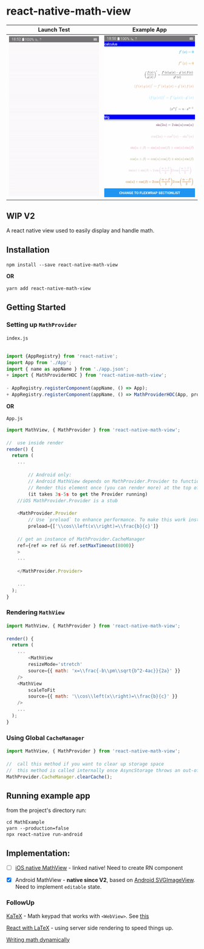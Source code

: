 # react-native-math-view

| Launch Test | Example App |
| --- | --- |
| ![Launch](./docs/launchAndroid.gif) | ![Example App](./docs/exampleAndroid.gif) |


## WIP V2

A react native view used to easily display and handle math.

## Installation

`npm install --save react-native-math-view`

**OR**

`yarn add react-native-math-view`


## Getting Started

### Setting up `MathProvider`

`index.js`

```js

import {AppRegistry} from 'react-native';
import App from './App';
import { name as appName } from './app.json';
+ import { MathProviderHOC } from 'react-native-math-view';

- AppRegistry.registerComponent(appName, () => App);
+ AppRegistry.registerComponent(appName, () => MathProviderHOC(App, props?: MathJaxProviderProps));

```

**OR**

`App.js`

```js
import MathView, { MathProvider } from 'react-native-math-view';

//	use inside render
render() {
  return (
    ...
    
    	// Android only:
    	// Android MathView depends on MathProvider.Provider to function
    	// Render this element once (you can render more) at the top of your app as soon as possible
    	(it takes 3s-5s to get the Provider running)
	//iOS MathProvider.Provider is a stub
	
    <MathProvider.Provider
    	// Use `preload` to enhance performance. To make this work install '@react-native-community/async-storage
        preload={['\\cos\\left(x\\right)=\\frac{b}{c}']}
	
	// get an instance of MathProvider.CacheManager
	ref={ref => ref && ref.setMaxTimeout(8000)}
    >
    ...
    
    </MathProvider.Provider>
    
    ...
  );
}


```

### Rendering `MathView`
```js
import MathView, { MathProvider } from 'react-native-math-view';

render() {
  return (
    ...
    	<MathView
		resizeMode='stretch'
		source={{ math: 'x=\\frac{-b\\pm\\sqrt{b^2-4ac}}{2a}' }}
	/> 
	<MathView
		scaleToFit
		source={{ math: '\\cos\\left(x\\right)=\\frac{b}{c}' }}
	/> 
    ...
  );
}


```

### Using Global `CacheManager`
```js
import MathView, { MathProvider } from 'react-native-math-view';

//	call this method if you want to clear up storage space
//	this method is called internally once AsyncStorage throws an out-of-memory error
MathProvider.CacheManager.clearCache();

```

## Running example app
from the project's directory run:
```
cd MathExample
yarn --production=false
npx react-native run-android
```

## Implementation:
  - [ ] [iOS native MathView](https://github.com/kostub/iosMath) - linked native! Need to create RN component

  - [x] Android MathView - **native since V2**, based on [Android SVGImageView](https://bigbadaboom.github.io/androidsvg). Need to implement `editable` state.

### FollowUp

[KaTeX](https://github.com/Khan/KaTeX) - Math keypad that works with `<WebView>`. See [this](https://github.com/ShaMan123/math-input)

[React with LaTeX](https://github.com/Pomax/BezierInfo-2) - using server side rendering to speed things up.

[Writing math dynamically](https://github.com/nicolewhite/algebra.js)

